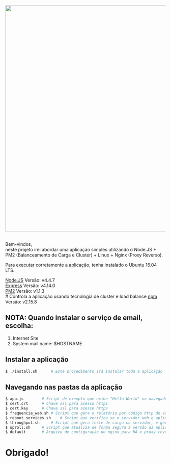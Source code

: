 <div align="center">
  <a href="https://nodejs.org/en/">
    <img width=710px src="https://github.com/brunotougeiro/node.js/blob/master/web/nodejs-logo.png">
  </a>

  <br/>
  <br/>
</div>

Bem-vindos, <br/>
neste projeto irei abordar uma aplicação simples utilizando o Node.JS + PM2 (Balanceamento de Carga e Cluster) + Linux + Nginx (Proxy Reverso). <br/>

Para executar corretamente a aplicação, tenha instalado o Ubuntu 16.04 LTS. <br/>

[Node.JS](https://nodejs.org/en/) Versão: v4.4.7 <br/>
[Express](http://expressjs.com) Versão: v4.14.0 <br/>
[PM2](https://www.npmjs.com/package/pm2) Versão: v1.1.3 <br/> # Controla a aplicação usando tecnologia de cluster e load balance
[npm](https://www.npmjs.com) Versão: v2.15.8 <br/>

## NOTA: Quando instalar o serviço de email, escolha:
1) Internet Site <br/>
2) System mail name: $HOSTNAME

## Instalar a aplicação

```bash
$ ./install.sh		# Este procedimento irá instalar toda a aplicação
```

## Navegando nas pastas da aplicação

```bash
$ app.js		# Script de exemplo que exibe "Hello World" no navegador http://<seu_ip> ou https://<seu_ip>
$ cert.crt		# Chave ssl para acesso https
$ cert.key		# Chave ssl para acesso https
$ frequencia_web.sh	# Script que gera o relatório por código http de acessos diariamente eviador por e-mail
$ reboot_services.sh	# Script que verifica se o servidor web e aplicação node estão ativos
$ throughput.sh		# Script que gera teste de carga no servidor, e gera relatório enviado por e-mail
$ uproll.sh		# Script que atualiza de forma segura a versão da aplicação
$ default		# Arquivo de configuração do nginx para HA e proxy reverso
```

# Obrigado!
